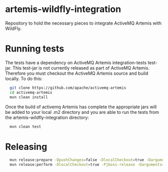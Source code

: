 artemis-wildfly-integration
============================

Repository to hold the necessary pieces to integrate ActiveMQ Artemis with WildFly.

Running tests
==============

The tests have a dependency on ActiveMQ Artemis integration-tests test-jar.  This test-jar is not currently released as part
of ActiveMQ Artemis. Therefore you must checkout the ActiveMQ Artemis source and build locally.  To do this:

```bash
  git clone https://github.com/apache/activemq-artemis
  cd activemq-artemis
  mvn clean install
```

Once the build of activemq Artemis has complete the appropriate jars will be added to your local .m2 directory and you are 
able to run the tests from the artemis-wildfly-integration directory:

```bash
  mvn clean test
```


Releasing
===========


```bash
  mvn release:prepare -DpushChanges=false -DlocalCheckout=true -Darguments="-Drelease=true"
  mvn release:perform -DlocalCheckout=true -Pjboss-release -Darguments="-Drelease=true"

```
